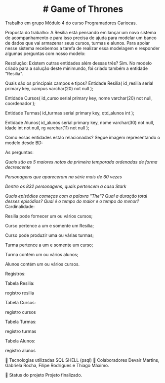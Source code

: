 <h1 align="center"># Game of Thrones </h1>

Trabalho em grupo Módulo 4 do curso Programadores Cariocas.

Proposta do trabalho: A Resilia está pensando em lançar um novo sistema de acompanhamento e para isso precisa de ajuda para modelar um banco de dados que vai armazenar seus cursos, turmas e alunos. Para apoiar nesse sistema recebemos a tarefa de realizar essa modelagem e responder algumas perguntas com nosso modelo:

Resolução:
Existem outras entidades além dessas três?
Sim. No modelo criado para a solução deste minimundo, foi criado também a entidade "Resilia".

Quais são os principais campos e tipos?
Entidade Resilia( id_resilia serial primary key, campus varchar(20) not null );

Entidade Cursos( id_curso serial primary key, nome varchar(20) not null, coordenador );

Entidade Turmas( id_turmas serial primary key, qtd_alunos int );

Entidade Alunos( id_alunos serial primary key, nome varchar(30) not null, idade int not null, rg varchar(11) not null );

Como essas entidades estão relacionadas?
Segue imagem representando o modelo desde BD:

As perguntas:

*Quais são as 5 maiores notas da primeira temporada ordenadas de forma decrescente*

*Personagens que apareceram na série mais de 60 vezes*

*Dentre os 832 personagens, quais pertencem a casa Stark*

*Quais episódios começas com a palavra "The"? Qual a duração total desses episódios? Qual é o tempo do maior e o tempo do menor?*
Cardinalidade:

Resilia pode fornecer um ou vários cursos;

Curso pertence a um e somente um Resilia;

Curso pode produzir uma ou várias turmas;

Turma pertence a um e somente um curso;

Turma contém um ou vários alunos;

Alunos contém um ou vários cursos.

Registros:

Tabela Resilia:

registro resilia

Tabela Cursos:

registro cursos

Tabela Turmas:

registro turmas

Tabela Alunos:

registro alunos

🔧 Tecnologias utilizadas
SQL SHELL (psql)
🤝 Colaboradores
Devair Martins, Gabriela Rocha, Filipe Rodrigues e Thiago Máximo.

🎯 Status do projeto
Projeto finalizado.

